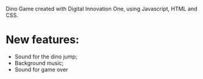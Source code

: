 Dino Game created with Digital Innovation One, using Javascript, HTML and CSS.

# New features:
- Sound for the dino jump;
- Background music;
- Sound for game over